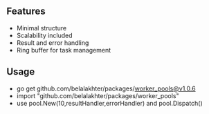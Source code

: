 ## Features
- Minimal structure
- Scalability included
- Result and error handling
- Ring buffer for task management

## Usage
- go get github.com/belalakhter/packages/worker_pools@v1.0.6
- import "github.com/belalakhter/packages/worker_pools"
- use pool.New(10,resultHandler,errorHandler) and pool.Dispatch()
